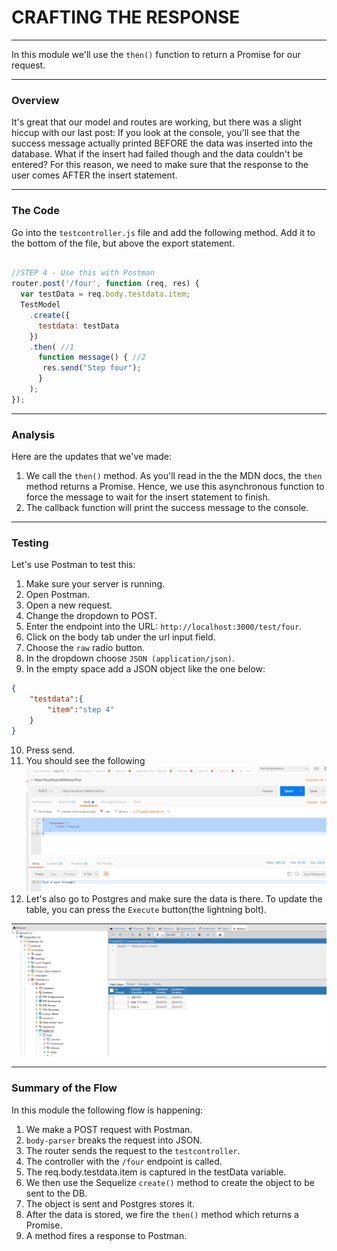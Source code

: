 # CRAFTING THE RESPONSE
---
In this module we'll use the `then()` function to return a Promise for our request.

<hr />

### Overview
It's great that our model and routes are working, but there was a slight hiccup with our last post: If you look at the console, you'll see that the success message actually printed BEFORE the data was inserted into the database. What if the insert had failed though and the data couldn't be entered? For this reason, we need to make sure that the response to the user comes AFTER the insert statement. 

<hr>

### The Code
Go into the `testcontroller.js` file and add the following method. Add it to the bottom of the file, but above the export statement. 
```js

//STEP 4 - Use this with Postman
router.post('/four', function (req, res) {
  var testData = req.body.testdata.item;
  TestModel
    .create({
      testdata: testData
    })
    .then( //1
      function message() { //2
       res.send("Step four");
      }
    );
});

```
<hr />

### Analysis
Here are the updates that we've made:
1. We call the `then()` method. As you'll read in the the MDN docs, the `then` method returns a Promise. Hence, we use this asynchronous function to force the message to wait for the insert statement to finish.
2. The callback function will print the success message to the console.

<hr />

### Testing
Let's use Postman to test this:
1. Make sure your server is running.
2. Open Postman.
3. Open a new request. 
4. Change the dropdown to POST.
5. Enter the endpoint into the URL: `http://localhost:3000/test/four`.
6. Click on the body tab under the url input field.
7. Choose the `raw` radio button. 
8. In the dropdown choose `JSON (application/json)`.
9. In the empty space add a JSON object like the one below:

```json
{
    "testdata":{
        "item":"step 4"
    }
}
```
10. Press send.
11. You should see the following
![screenshot](assets/04-postman.PNG)
12. Let's also go to Postgres and make sure the data is there. To update the table, you can press the `Execute` button(the lightning bolt). 

![screenshot](assets/04-pg-admin.PNG)

<hr />

### Summary of the Flow
In this module the following flow is happening:
1. We make a POST request with Postman.
2. `body-parser` breaks the request into JSON.
3. The router sends the request to the `testcontroller`.
4. The controller with the `/four` endpoint is called.
5. The req.body.testdata.item is captured in the testData variable. 
6. We then use the Sequelize `create()` method to create the object to be sent to the DB.
7. The object is sent and Postgres stores it. 
8. After the data is stored, we fire the `then()` method which returns a Promise.
9. A method fires a response to Postman.

